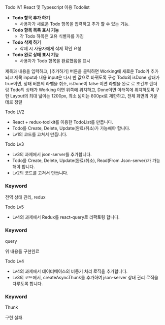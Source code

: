 Todo lV1
 React 및 Typescript 이용 Todolist
- **Todo 항목 추가 하기**
    - 사용자가 새로운 Todo 항목을 입력하고 추가 할 수 있는 기능.
- **Todo 항목 목록 표시 기능**
    - 각 Todo 하목은 고유 식별자를 가짐
- **Todo 삭제 하기**
    - 삭제 시 사용자에게 삭제 확인 요청
- **Todo 완료 상태 표시 기능**
    - 사용자가 Todo 항목을 완료했음을 표시

제목과 내용을 입력하고, [추가하기] 버튼을 클릭하면 Working에 새로운 Todo가 추가되고 제목 input과 내용 input은 다시 빈 값으로 바뀌도록 구성
Todo의 isDone 상태가 true이면, 상태 버튼의 라벨을 취소, isDone이 false 이면 라벨을 완료 로 조건부 렌더링
Todo의 상태가 Working 이면 위쪽에 위치하고, Done이면 아래쪽에 위치하도록 구현
Layout의 최대 넓이는 1200px, 최소 넓이는 800px로 제한하고, 전체 화면의 가운데로 정렬
   

Todo LV2
- React + redux-toolkit를 이용한 TodoList를 만듭니다.
- Todo를 Create, Delete, Update(완료/취소)가 가능해야 합니다.
- Lv1의 코드를 고쳐서 만듭니다.



Todo Lv3

- Lv3의 과제에서 json-server를 추가합니다.
- Todo를 Create, Delete, Update(완료/취소),  Read(From Json-server)가 가능해야 합니다.
- Lv2의 코드를 고쳐서 만듭니다.

### Keyword
전역 상태 관리, redux
  

Todo Lv5

- Lv4의 과제에서 Redux를 react-query로 리팩토링 합니다.

### Keyword

query


 위 내용들 구현완료



 Todo Lv4

- Lv4의 과제에서 데이터베이스의 비동기 처리 로직을 추가합니다.
- Lv3의 코드에서, createAsyncThunk를 추가하여 json-server 상태 관리 로직을 다루도록 합니다.

### Keyword

Thunk

구현 실패. 